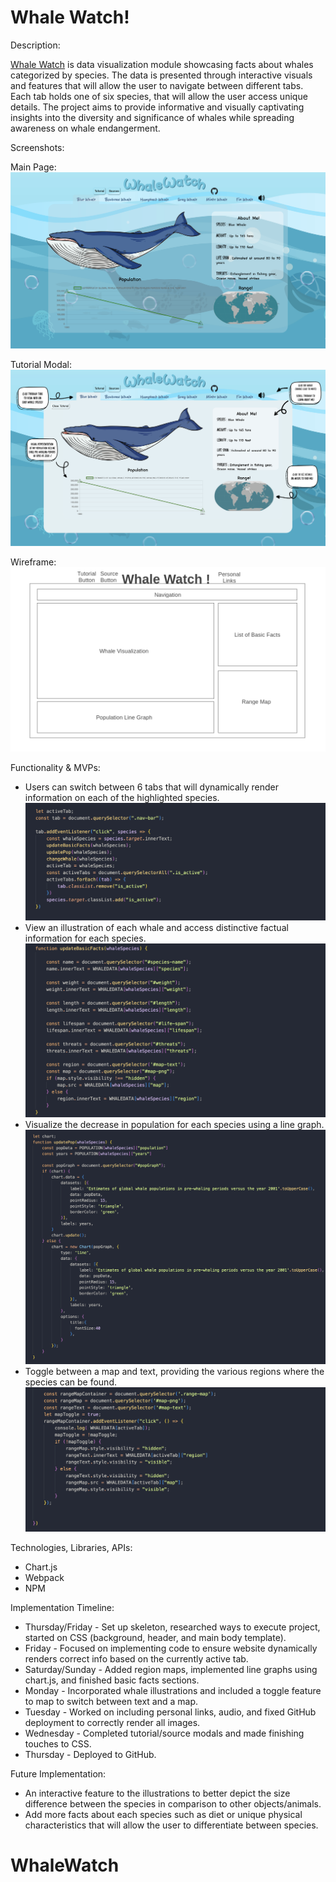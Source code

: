 # Whale Watch!

Description: 

[Whale Watch](https://ashleyjek.github.io/WhaleWatch/) is data visualization module showcasing facts about whales categorized by species. The data is presented through interactive visuals and features that will allow the user to navigate between different tabs. Each tab holds one of six species, that will allow the user access unique details. The project aims to provide informative and visually captivating insights into the diversity and significance of whales while spreading awareness on whale endangerment.

Screenshots:

Main Page:
![Alt text](./assets/images/screenshot-main.png)

Tutorial Modal:
![Alt text](./assets/images/screenshot-tut.png)

Wireframe:
![Alt text](wireframe.png)

Functionality & MVPs:

* Users can switch between 6 tabs that will dynamically render information on each of the highlighted species.
![Alt text](./assets/images/code-nav.png)
* View an illustration of each whale and access distinctive factual information for each species.
![Alt text](./assets/images/code-facts.png)
* Visualize the decrease in population for each species using a line graph.
![Alt text](./assets/images/code-chartjs.png)
* Toggle between a map and text, providing the various regions where the species can be found.
![Alt text](./assets/images/code-map.png)

Technologies, Libraries, APIs:

* Chart.js
* Webpack
* NPM

Implementation Timeline:

* Thursday/Friday - Set up skeleton, researched ways to execute project, started on CSS (background, header, and main body template).
* Friday - Focused on implementing code to ensure website dynamically renders correct info based on the currently active tab.
* Saturday/Sunday - Added region maps, implemented line graphs using chart.js, and finished basic facts sections.
* Monday - Incorporated whale illustrations and included a toggle feature to map to switch between text and a map. 
* Tuesday - Worked on including personal links, audio, and fixed GitHub deployment to correctly render all images.
* Wednesday - Completed tutorial/source modals and made finishing touches to CSS.
* Thursday - Deployed to GitHub.


Future Implementation:

* An interactive feature to the illustrations to better depict the size difference between the species in comparison to other objects/animals. 
* Add more facts about each species such as diet or unique physical characteristics that will allow the user to differentiate between species.







# WhaleWatch
